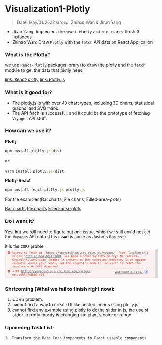 
# Visualization1-Plotly 
> Date: May/31/2022
> Group: Zhihao Wan & Jiran Yang
- Jiran Yang: Implement the `React-Plotly` and `pie-charts` finish 3 instances.
- Zhihao Wan: Draw `Plotly` with the `fetch` API data on React Application 


### What is the Plotly?
we use `React-Plotly` package(library) to draw the plotly and the `fetch` module to get the data that plotly need. 



[link: React-plotly](https://plotly.com/javascript/react/)
[link: Plotly.js](https://plotly.com/javascript/)


### What is it good for?
- The plotly.js is with over 40 chart types, including 3D charts, statistical graphs, and SVG maps.
- The API fetch is successful, and it could be the prototype of fetching `Voyages` API stuff.



### How can we use it?
**Plotly**
```javaScript
npm install plotly.js-dist

or 

yarn install plotly.js-dist
```

**Plotly-React**
```javaScript
npm install react-plotly.js plotly.js
```

For the examples(Bar charts, Pie charts, Filled-area-plots)

[Bar charts](https://plotly.com/javascript/bar-charts/)
[Pie charts](https://plotly.com/javascript/pie-charts/)
[Filled-area-plots](https://plotly.com/javascript/filled-area-plots/)


### Do I want it?
Yes, but we still need to figure out one issue, which we still could not get the `Voyages` API data (This issue is same as Jason's `Request`) 

it is the `CORS` proble: 
![cors](CORS%20problem.jpeg)


### Shrtcoming (What we fail to finish right now):
1. CORS problem.
2. cannot find a way to create UI like nested menus using plotly.js 
3. cannot find any example using plotly to do the slider in js, the use of slider in plotly mostly is changing the chart's color or range.



### Upcoming Task List:
    1. Transform the Dash Core Components to React useable components
